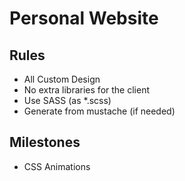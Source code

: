 # Personal Website

## Rules
* All Custom Design
* No extra libraries for the client
* Use SASS (as \*.scss)
* Generate from mustache (if needed)

## Milestones
* CSS Animations
